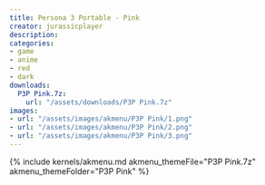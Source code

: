 ```yaml
---
title: Persona 3 Portable - Pink
creator: jurassicplayer
description: 
categories:
- game
- anime
- red
- dark
downloads:
  P3P Pink.7z:
    url: "/assets/downloads/P3P Pink.7z"
images:
- url: "/assets/images/akmenu/P3P Pink/1.png"
- url: "/assets/images/akmenu/P3P Pink/2.png"
- url: "/assets/images/akmenu/P3P Pink/3.png"
---
```


{% include kernels/akmenu.md akmenu_themeFile="P3P Pink.7z" akmenu_themeFolder="P3P Pink" %}
